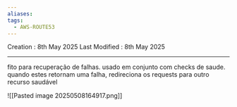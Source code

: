 ```yaml
---
aliases: 
tags:
  - AWS-ROUTE53
---
```

Creation : 8th May 2025
Last Modified : 8th May 2025
___

fito para recuperação de falhas. usado em conjunto com checks de saude. quando estes retornam uma falha, redireciona os requests para outro recurso saudável

![[Pasted image 20250508164917.png]]
